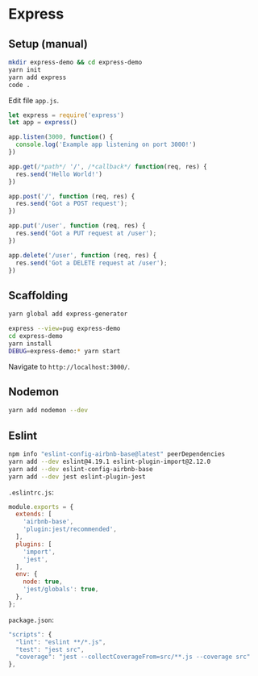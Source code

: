 # Express

## Setup (manual)

```bash
mkdir express-demo && cd express-demo
yarn init
yarn add express
code .
```

Edit file `app.js`.

```js
let express = require('express')
let app = express()

app.listen(3000, function() {
  console.log('Example app listening on port 3000!')
})

app.get(/*path*/ '/', /*callback*/ function(req, res) {
  res.send('Hello World!')
})

app.post('/', function (req, res) {
  res.send('Got a POST request');
})

app.put('/user', function (req, res) {
  res.send('Got a PUT request at /user');
})

app.delete('/user', function (req, res) {
  res.send('Got a DELETE request at /user');
})
```

## Scaffolding

```bash
yarn global add express-generator
```

```bash
express --view=pug express-demo
cd express-demo
yarn install
DEBUG=express-demo:* yarn start
```

Navigate to `http://localhost:3000/`.

## Nodemon

```bash
yarn add nodemon --dev
```

## Eslint

```bash
npm info "eslint-config-airbnb-base@latest" peerDependencies
yarn add --dev eslint@4.19.1 eslint-plugin-import@2.12.0
yarn add --dev eslint-config-airbnb-base
yarn add --dev jest eslint-plugin-jest
```

`.eslintrc.js`:

```js
module.exports = {
  extends: [
    'airbnb-base',
    'plugin:jest/recommended',
  ],
  plugins: [
    'import',
    'jest',
  ],
  env: {
    node: true,
    'jest/globals': true,
  },
};
```

`package.json`:

```js
"scripts": {
  "lint": "eslint **/*.js",
  "test": "jest src",
  "coverage": "jest --collectCoverageFrom=src/**.js --coverage src"
},
```
